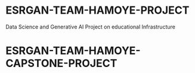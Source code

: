 # ESRGAN-TEAM-HAMOYE-PROJECT
Data Science and Generative AI Project on educational Infrastructure
# ESRGAN-TEAM-HAMOYE-CAPSTONE-PROJECT
